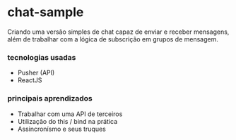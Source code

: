 # chat-sample
Criando uma versão simples de chat capaz de enviar e receber mensagens, além de trabalhar com a lógica de subscrição em grupos de mensagem.

### tecnologias usadas
- Pusher (API)
- ReactJS

### principais aprendizados
- Trabalhar com uma API de terceiros
- Utilização do this / bind na prática
- Assincronísmo e seus truques
